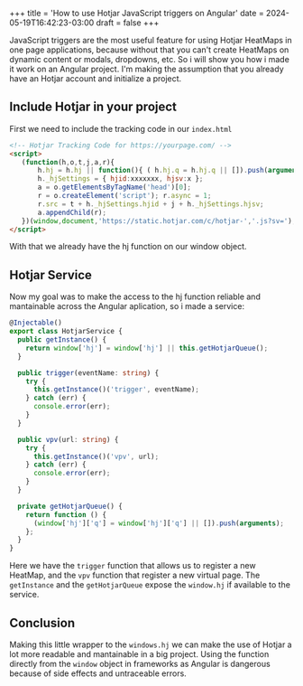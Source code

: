 +++
title = 'How to use Hotjar JavaScript triggers on Angular'
date = 2024-05-19T16:42:23-03:00
draft = false
+++

JavaScript triggers are the most useful feature for using Hotjar HeatMaps in one page applications, because without that you can't create HeatMaps on dynamic content or modals, dropdowns, etc.
So i will show you how i made it work on an Angular project.
I'm making the assumption that you already have an Hotjar account and initialize a project.

## Include Hotjar in your project

First we need to include the tracking code in our `index.html`

```html
<!-- Hotjar Tracking Code for https://yourpage.com/ -->
<script>
   (function(h,o,t,j,a,r){
       h.hj = h.hj || function(){ ( h.hj.q = h.hj.q || []).push(arguments) };
       h._hjSettings = { hjid:xxxxxxx, hjsv:x };
       a = o.getElementsByTagName('head')[0];
       r = o.createElement('script'); r.async = 1;
       r.src = t + h._hjSettings.hjid + j + h._hjSettings.hjsv;
       a.appendChild(r);
   })(window,document,'https://static.hotjar.com/c/hotjar-','.js?sv=');
</script>
```

With that we already have the hj function on our window object.

## Hotjar Service

Now my goal was to make the access to the hj function reliable and mantainable across the Angular aplication, so i made a service:

```typescript
@Injectable()
export class HotjarService {
  public getInstance() {
    return window['hj'] = window['hj'] || this.getHotjarQueue(); 
  }

  public trigger(eventName: string) {
    try {
      this.getInstance()('trigger', eventName);
    } catch (err) {
      console.error(err);
    }
  }

  public vpv(url: string) {
    try {
      this.getInstance()('vpv', url);
    } catch (err) {
      console.error(err);
    }
  }

  private getHotjarQueue() {
    return function () {
      (window['hj']['q'] = window['hj']['q'] || []).push(arguments);
    };
  }
}
```

Here we have the `trigger` function that allows us to register a new HeatMap, and the `vpv` function that register a new virtual page. The `getInstance` and the `getHotjarQueue` expose the `window.hj` if available to the service.

## Conclusion
Making this little wrapper to the `windows.hj` we can make the use of Hotjar a lot more readable and mantainable in a big project. Using the function directly from the `window` object in frameworks as Angular is dangerous because of side effects and untraceable errors.